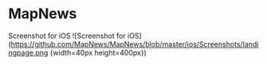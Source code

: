 # MapNews

Screenshot for iOS
![Screenshot for iOS](https://github.com/MapNews/MapNews/blob/master/ios/Screenshots/landingpage.png {width=40px height=400px})
